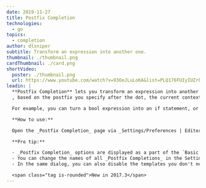 ```yaml
---
date: 2019-11-27
title: Postfix Completion
technologies:
  - go
topics:
  - completion
author: dlsniper
subtitle: Transform an expression into another one.
thumbnail: ./thumbnail.png
cardThumbnail: ./card.png
shortVideo:
  poster: ./thumbnail.png
  url: https://www.youtube.com/watch?v=93OeJLuLoKA&list=PLQ176FUIyIUZrbrlz4AY1V8VzBJKZyVlW&index=99
leadin: |
  **Postfix Completion** lets you transform an expression into another one
  , based on the postfix you specify after the dot, the current context, and the expression type.

  For example, you can turn a bool expression into an if statement, or create a pointer to an expression. If anything goes not as planned, everything can be reverted via simple _Ctrl + Z on Windows/Linux_ or _⌘ + Z on macOS_.

  **How to use:**

  Open the _Postfix Completion_ page via _Settings/Preferences | Editor | General_ to see the complete list of supported templates.

  **Pro tip:**

  - _Postfix Completion_ options are displayed as a part of the `Basic Completion` suggestions list. Press _Ctrl + J on Windows/Linux_ or _⌘ + J on macOS_ to see a full list of the _Postfix Completion_ templates applicable in the current context.
  - You can change the names of all _Postfix Completions_ in the Settings/Preferences dialog.
  - In the same dialog, you can also disable the templates you don't need, or even turn off _Postfix Completion_ completely.

  <span class="tag is-rounded">New in 2017.3</span>
---
```


